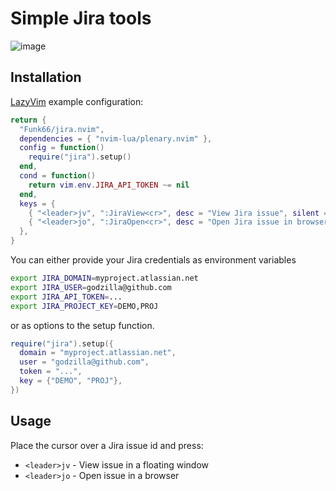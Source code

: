 # Simple Jira tools

![image](https://github.com/Funk66/jira.nvim/assets/3842222/7bba1bda-9acb-499f-9755-542145e99996)

## Installation

[LazyVim](https://github.com/LazyVim/LazyVim) example configuration:

```lua
return {
  "Funk66/jira.nvim",
  dependencies = { "nvim-lua/plenary.nvim" },
  config = function()
    require("jira").setup()
  end,
  cond = function()
    return vim.env.JIRA_API_TOKEN ~= nil
  end,
  keys = {
    { "<leader>jv", ":JiraView<cr>", desc = "View Jira issue", silent = true },
    { "<leader>jo", ":JiraOpen<cr>", desc = "Open Jira issue in browser", silent = true },
  },
}
```

You can either provide your Jira credentials as environment variables

```sh
export JIRA_DOMAIN=myproject.atlassian.net
export JIRA_USER=godzilla@github.com
export JIRA_API_TOKEN=...
export JIRA_PROJECT_KEY=DEMO,PROJ
```

or as options to the setup function.

```lua
require("jira").setup({
  domain = "myproject.atlassian.net",
  user = "godzilla@github.com",
  token = "...",
  key = {"DEMO", "PROJ"},
})
```

## Usage

Place the cursor over a Jira issue id and press:

- `<leader>jv` - View issue in a floating window
- `<leader>jo` - Open issue in a browser
